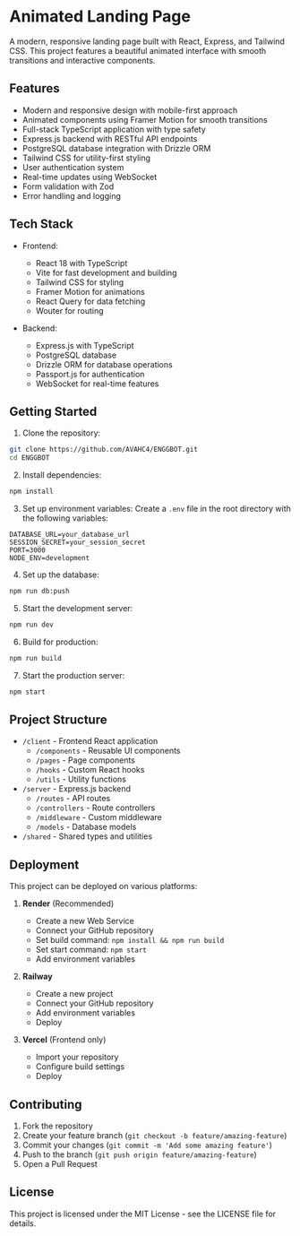 # Animated Landing Page

A modern, responsive landing page built with React, Express, and Tailwind CSS. This project features a beautiful animated interface with smooth transitions and interactive components.

## Features

- Modern and responsive design with mobile-first approach
- Animated components using Framer Motion for smooth transitions
- Full-stack TypeScript application with type safety
- Express.js backend with RESTful API endpoints
- PostgreSQL database integration with Drizzle ORM
- Tailwind CSS for utility-first styling
- User authentication system
- Real-time updates using WebSocket
- Form validation with Zod
- Error handling and logging

## Tech Stack

- Frontend:
  - React 18 with TypeScript
  - Vite for fast development and building
  - Tailwind CSS for styling
  - Framer Motion for animations
  - React Query for data fetching
  - Wouter for routing

- Backend:
  - Express.js with TypeScript
  - PostgreSQL database
  - Drizzle ORM for database operations
  - Passport.js for authentication
  - WebSocket for real-time features

## Getting Started

1. Clone the repository:
```bash
git clone https://github.com/AVAHC4/ENGGBOT.git
cd ENGGBOT
```

2. Install dependencies:
```bash
npm install
```

3. Set up environment variables:
Create a `.env` file in the root directory with the following variables:
```env
DATABASE_URL=your_database_url
SESSION_SECRET=your_session_secret
PORT=3000
NODE_ENV=development
```

4. Set up the database:
```bash
npm run db:push
```

5. Start the development server:
```bash
npm run dev
```

6. Build for production:
```bash
npm run build
```

7. Start the production server:
```bash
npm start
```

## Project Structure

- `/client` - Frontend React application
  - `/components` - Reusable UI components
  - `/pages` - Page components
  - `/hooks` - Custom React hooks
  - `/utils` - Utility functions
- `/server` - Express.js backend
  - `/routes` - API routes
  - `/controllers` - Route controllers
  - `/middleware` - Custom middleware
  - `/models` - Database models
- `/shared` - Shared types and utilities

## Deployment

This project can be deployed on various platforms:

1. **Render** (Recommended)
   - Create a new Web Service
   - Connect your GitHub repository
   - Set build command: `npm install && npm run build`
   - Set start command: `npm start`
   - Add environment variables

2. **Railway**
   - Create a new project
   - Connect your GitHub repository
   - Add environment variables
   - Deploy

3. **Vercel** (Frontend only)
   - Import your repository
   - Configure build settings
   - Deploy

## Contributing

1. Fork the repository
2. Create your feature branch (`git checkout -b feature/amazing-feature`)
3. Commit your changes (`git commit -m 'Add some amazing feature'`)
4. Push to the branch (`git push origin feature/amazing-feature`)
5. Open a Pull Request

## License

This project is licensed under the MIT License - see the LICENSE file for details. 